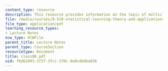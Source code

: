 ```yaml
---
content_type: resource
description: This resource provides information on the topic of multiclass classifiaction.
file: /media/courses/9-520-statistical-learning-theory-and-applications-spring-2006/f6d624932f373fcc370c6e0cdb4ba656_class08.pdf
file_type: application/pdf
learning_resource_types:
- Lecture Notes
ocw_type: OCWFile
parent_title: Lecture Notes
parent_type: CourseSection
resourcetype: Document
title: class08.pdf
uid: f6d62493-2f37-3fcc-370c-6e0cdb4ba656
---
```

